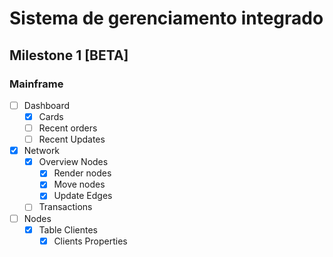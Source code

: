 # Sistema de gerenciamento integrado

## Milestone 1 [BETA]

### Mainframe
- [ ] Dashboard
    - [x] Cards
    - [ ] Recent orders
    - [ ] Recent Updates
- [x] Network
    - [x] Overview Nodes
        - [x] Render nodes
        - [x] Move nodes
        - [x] Update Edges
    - [ ] Transactions
- [ ] Nodes
    - [x] Table Clientes
        - [x] Clients Properties